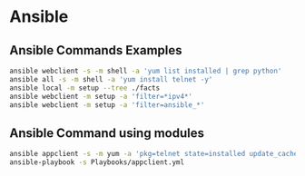 # Ansible

## Ansible Commands Examples

```bash
ansible webclient -s -m shell -a 'yum list installed | grep python'
ansible all -s -m shell -a 'yum install telnet -y'
ansible local -m setup --tree ./facts
ansible webclient -m setup -a 'filter=*ipv4*'
ansible webclient -m setup -a 'filter=ansible_*'
```

## Ansible Command using modules

```bash
ansible appclient -s -m yum -a 'pkg=telnet state=installed update_cache=true'
ansible-playbook -s Playbooks/appclient.yml
```
